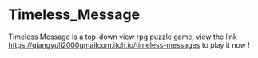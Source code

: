 # Timeless_Message
Timeless Message is a top-down view rpg puzzle game, view the link https://qiangyuli2000gmailcom.itch.io/timeless-messages to play it now !
